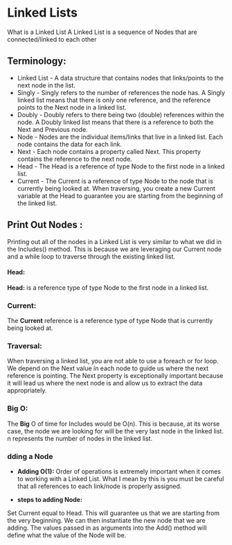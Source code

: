 # Linked Lists
What is a Linked List
A Linked List is a sequence of Nodes that are connected/linked to each other 

## Terminology:
- Linked List - A data structure that contains nodes that links/points to the next node in the list.
- Singly - Singly refers to the number of references the node has. A Singly linked list means that there is only one reference, and the reference points to the Next node in a linked list.
- Doubly - Doubly refers to there being two (double) references within the node. A Doubly linked list means that there is a reference to both the Next and Previous node.
- Node - Nodes are the individual items/links that live in a linked list. Each node contains the data for each link.
- Next - Each node contains a property called Next. This property contains the reference to the next node.
- Head - The Head is a reference of type Node to the first node in a linked list.
- Current - The Current is a reference of type Node to the node that is currently being looked at. When traversing, you create a new Current variable at the Head to guarantee you are starting from the beginning of the linked list.



## Print Out Nodes :
Printing out all of the nodes in a Linked List is very similar to what we did in the Includes() method. This is because we are leveraging our Current node and a while loop to traverse through the existing linked list.

#### Head:
**Head:** is a reference type of type Node to the first node in a linked list.

### Current:
The **Current** reference is a reference type of type Node that is currently being looked at.

### Traversal:
When traversing a linked list, you are not able to use a foreach or for loop. We depend on the Next value in each node to guide us where the next reference is pointing. The Next property is exceptionally important because it will lead us where the next node is and allow us to extract the data appropriately.

### Big O:
The **Big** O of time for Includes would be O(n). This is because, at its worse case, the node we are looking for will be the very last node in the linked list. n represents the number of nodes in the linked list.

###  dding a Node
- **Adding O(1):**
Order of operations is extremely important when it comes to working with a Linked List. What I mean by this is you must be careful that all references to each link/node is properly assigned.

- **steps to adding Node:**

Set Current equal to Head. This will guarantee us that we are starting from the very beginning.
We can then instantiate the new node that we are adding. The values passed in as arguments into the Add() method will define what the value of the Node will be.


